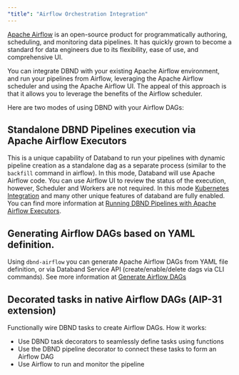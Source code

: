 ```yaml
---
"title": "Airflow Orchestration Integration"
---
```

[Apache Airflow](https://airflow.apache.org/) is an open-source product for programmatically authoring, scheduling, and monitoring data pipelines. It has quickly grown to become a standard for data engineers due to its flexibility, ease of use, and comprehensive UI. 

You can integrate DBND with your existing Apache Airflow environment, and run your pipelines from Airflow, leveraging the Apache Airflow scheduler and using the Apache Airflow UI. The appeal of this approach is that it allows you to leverage the benefits of the Airflow scheduler.

Here are two modes of using DBND with your Airflow DAGs:

## Standalone DBND Pipelines execution via Apache Airflow Executors
This is a unique capability of Databand to run your pipelines with dynamic pipeline creation as a standalone dag as a separate process (similar to the `backfill` command in airflow). In this mode, Databand will use Apache Airflow code. You can use Airflow UI to review the status of the execution, however, Scheduler and Workers are not required.  In this mode [Kubernetes Integration](doc:kubernetes-cluster)  and many other unique features of databand are fully enabled.  You can find more information at [Running DBND Pipelines with Apache Airflow Executors](doc:using-airflow-webserver).

## Generating Airflow DAGs based on YAML definition. 
Using `dbnd-airflow` you can generate Apache Airflow DAGs from YAML file definition, or via Databand Service API (create/enable/delete dags via CLI commands). See more information at [Generate Airflow DAGs](doc:generate-airflow-dags) 

## Decorated tasks in native Airflow DAGs (AIP-31 extension)
Functionally wire DBND tasks to create Airflow DAGs. How it works:
* Use DBND task decorators to seamlessly define tasks using functions 
* Use the DBND pipeline decorator to connect these tasks to form an Airflow DAG
* Use Airflow to run and monitor the pipeline